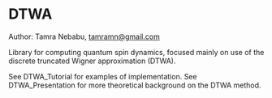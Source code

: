 # DTWA
Author: Tamra Nebabu, tamramn@gmail.com

Library for computing quantum spin dynamics, focused mainly on use of the discrete truncated Wigner approximation (DTWA).

See DTWA_Tutorial for examples of implementation. See DTWA_Presentation for more theoretical background on the DTWA method.

